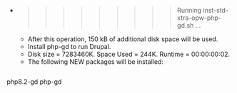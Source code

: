 * >>>>>>>>> Running inst-std-xtra-opw-php-gd.sh ...
  * After this operation, 150 kB of additional disk space will be used.
  * Install php-gd to run Drupal.
  * Disk size = 7283460K. Space Used = 244K. Runtime = 00:00:00:02.
  * The following NEW packages will be installed:
  ```bash
php8.2-gd php-gd
  ```
